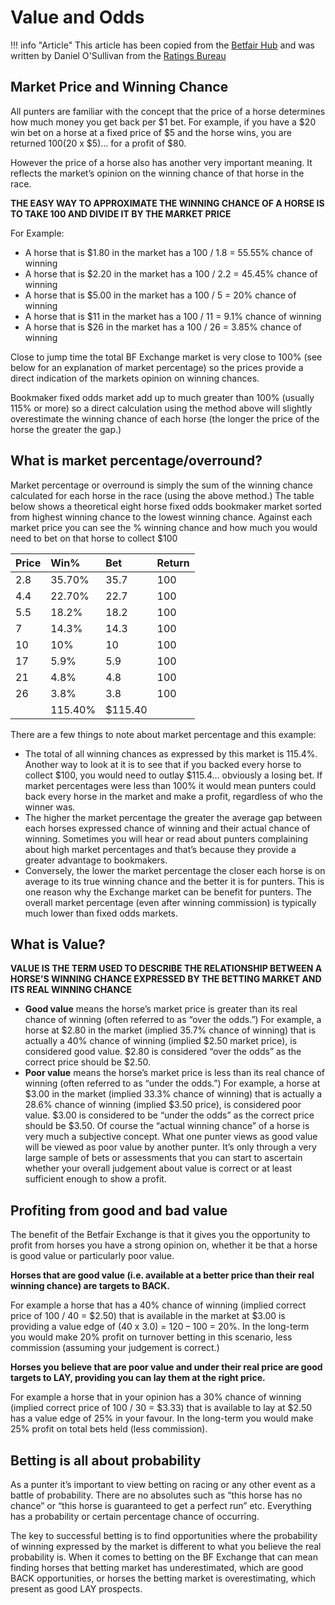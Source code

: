 # Value and Odds

!!! info "Article"
    This article has been copied from the [Betfair Hub](https://www.betfair.com.au/hub/education/racing-strategy/value-and-odds/) and was written by Daniel O'Sullivan from the [Ratings Bureau](https://www.trb.com.au/index.aspx)


## Market Price and Winning Chance

All punters are familiar with the concept that the price of a horse determines how much money you get back per $1 bet. For example, if you have a $20 win bet on a horse at a fixed price of $5 and the horse wins, you are returned $100 ($20 x $5)… for a profit of $80.

However the price of a horse also has another very important meaning. It reflects the market’s opinion on the winning chance of that horse in the race.

**THE EASY WAY TO APPROXIMATE THE WINNING CHANCE OF A HORSE IS TO TAKE 100 AND DIVIDE IT BY THE MARKET PRICE**

For Example:

- A horse that is $1.80 in the market has a 100 / 1.8 = 55.55% chance of winning
- A horse that is $2.20 in the market has a 100 / 2.2 = 45.45% chance of winning
- A horse that is $5.00 in the market has a 100 / 5 = 20% chance of winning
- A horse that is $11 in the market has a 100 / 11 = 9.1% chance of winning
- A horse that is $26 in the market has a 100 / 26 = 3.85% chance of winning

Close to jump time the total BF Exchange market is very close to 100% (see below for an explanation of market percentage) so the prices provide a direct indication of the markets opinion on winning chances.

Bookmaker fixed odds market add up to much greater than 100% (usually 115% or more) so a direct calculation using the method above will slightly overestimate the winning chance of each horse (the longer the price of the horse the greater the gap.)

## What is market percentage/overround?

Market percentage or overround is simply the sum of the winning chance calculated for each horse in the race (using the above method.)  The table below shows a theoretical eight horse fixed odds bookmaker market sorted from highest winning chance to the lowest winning chance. Against each market price you can see the % winning chance and how much you would need to bet on that horse to collect $100

|**Price**|**Win%**|**Bet**|**Return**|
| :- | :- | :- | :- |
|2.8|35.70%|35.7|100|
|4.4|22.70%|22.7|100|
|5.5|18.2%|18.2|100|
|7|14.3%|14.3|100|
|10|10%|10|100|
|17|5.9%|5.9|100|
|21|4.8%|4.8|100|
|26|3.8%|3.8|100|
||115.40%|$115.40||

There are a few things to note about market percentage and this example:

- The total of all winning chances as expressed by this market is 115.4%. Another way to look at it is to see that if you backed every horse to collect $100, you would need to outlay $115.4… obviously a losing bet.  If market percentages were less than 100% it would mean punters could back every horse in the market and make a profit, regardless of who the winner was.
- The higher the market percentage the greater the average gap between each horses expressed chance of winning and their actual chance of winning. Sometimes you will hear or read about punters complaining about high market percentages and that’s because they provide a greater advantage to bookmakers.
- Conversely, the lower the market percentage the closer each horse is on average to its true winning chance and the better it is for punters. This is one reason why the Exchange market can be benefit for punters. The overall market percentage (even after winning commission) is typically much lower than fixed odds markets.

## What is Value?

**VALUE IS THE TERM USED TO DESCRIBE THE RELATIONSHIP BETWEEN A HORSE’S WINNING CHANCE EXPRESSED BY THE BETTING MARKET AND ITS REAL WINNING CHANCE**

- **Good value** means the horse’s market price is greater than its real chance of winning (often referred to as “over the odds.”) For example, a horse at $2.80 in the market (implied 35.7% chance of winning) that is actually a 40% chance of winning (implied $2.50 market price), is considered good value. $2.80 is considered “over the odds” as the correct price should be $2.50.
- **Poor value** means the horse’s market price is less than its real chance of winning (often referred to as “under the odds.”) For example, a horse at $3.00 in the market (implied 33.3% chance of winning) that is actually a 28.6% chance of winning (implied $3.50 price), is considered poor value. $3.00 is considered to be “under the odds” as the correct price should be $3.50.
Of course the “actual winning chance” of a horse is very much a subjective concept. What one punter views as good value will be viewed as poor value by another punter. It’s only through a very large sample of bets or assessments that you can start to ascertain whether your overall judgement about value is correct or at least sufficient enough to show a profit.

## Profiting from good and bad value

The benefit of the Betfair Exchange is that it gives you the opportunity to profit from horses you have a strong opinion on, whether it be that a horse is good value or particularly poor value.

**Horses that are good value (i.e. available at a better price than their real winning chance) are targets to BACK.**

For example a horse that has a 40% chance of winning (implied correct price of 100 / 40 = $2.50) that is available in the market at $3.00 is providing a value edge of (40 x 3.0) = 120 – 100 = 20%. In the long-term you would make 20% profit on turnover betting in this scenario, less commission (assuming your judgement is correct.)

**Horses you believe that are poor value and under their real price are good targets to LAY, providing you can lay them at the right price.**

For example a horse that in your opinion has a 30% chance of winning (implied correct price of 100 / 30 = $3.33) that is available to lay at $2.50 has a value edge of 25% in your favour. In the long-term you would make 25% profit on total bets held (less commission).

## Betting is all about probability

As a punter it’s important to view betting on racing or any other event as a battle of probability. There are no absolutes such as “this horse has no chance” or “this horse is guaranteed to get a perfect run” etc. Everything has a probability or certain percentage chance of occurring.

The key to successful betting is to find opportunities where the probability of winning expressed by the market is different to what you believe the real probability is. When it comes to betting on the BF Exchange that can mean finding horses that betting market has underestimated, which are good BACK opportunities, or horses the betting market is overestimating, which present as good LAY prospects.